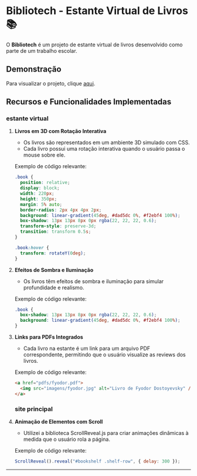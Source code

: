 # Bibliotech - Estante Virtual de Livros 📚

O **Bibliotech** é um projeto de estante virtual de livros desenvolvido como parte de um trabalho escolar.

## Demonstração

Para visualizar o projeto, clique [aqui](https://kaitotsubaki.github.io/bibliotech/).

## Recursos e Funcionalidades Implementadas

### estante virtual

1. **Livros em 3D com Rotação Interativa**
   - Os livros são representados em um ambiente 3D simulado com CSS.
   - Cada livro possui uma rotação interativa quando o usuário passa o mouse sobre ele.

   Exemplo de código relevante:

   ```css
   .book {
     position: relative;
     display: block;
     width: 220px;
     height: 350px;
     margin: 5% auto;
     border-radius: 2px 4px 4px 2px;
     background: linear-gradient(45deg, #dad5dc 0%, #f2ebf4 100%);
     box-shadow: 13px 13px 8px 0px rgba(22, 22, 22, 0.6);
     transform-style: preserve-3d;
     transition: transform 0.5s;
   }

   .book:hover {
     transform: rotateY(0deg);
   }
   ```

2. **Efeitos de Sombra e Iluminação**
   - Os livros têm efeitos de sombra e iluminação para simular profundidade e realismo.

   Exemplo de código relevante:

   ```css
   .book {
     box-shadow: 13px 13px 8px 0px rgba(22, 22, 22, 0.6);
     background: linear-gradient(45deg, #dad5dc 0%, #f2ebf4 100%);
   }
   ```

3. **Links para PDFs Integrados**
   - Cada livro na estante é um link para um arquivo PDF correspondente, permitindo que o usuário visualize as reviews dos livros.

   Exemplo de código relevante:

   ```html
   <a href="pdfs/fyodor.pdf">
     <img src="imagens/fyodor.jpg" alt="Livro de Fyodor Dostoyevsky" />
   </a>
   ```

   ### site principal

4. **Animação de Elementos com Scroll**
   - Utilizei a biblioteca ScrollReveal.js para criar animações dinâmicas à medida que o usuário rola a página.

   Exemplo de código relevante:

   ```javascript
   ScrollReveal().reveal("#bookshelf .shelf-row", { delay: 300 });
   ```



---
